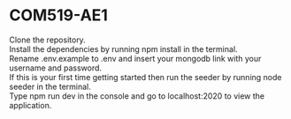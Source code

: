 # COM519-AE1

Clone the repository. <br>
Install the dependencies by running npm install in the terminal.<br>
Rename .env.example to .env and insert your mongodb link with your username and password.<br>
If this is your first time getting started then run the seeder by running node seeder in the terminal.<br>
Type npm run dev in the console and go to localhost:2020 to view the application.<br>
